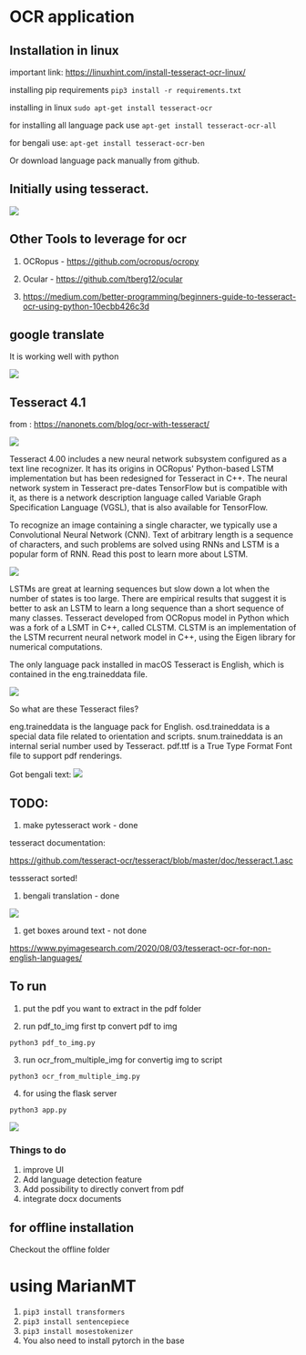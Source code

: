 # OCR application

## Installation in linux

important link:
https://linuxhint.com/install-tesseract-ocr-linux/

installing pip requirements
`pip3 install -r requirements.txt`

installing in linux
`sudo apt-get install tesseract-ocr`

for installing all language pack use
`apt-get install tesseract-ocr-all`

for bengali use:
`apt-get install tesseract-ocr-ben`

Or download language pack manually from github.

## Initially using tesseract.

![](./img/Screen.png)

## Other Tools to leverage for ocr

1. OCRopus - https://github.com/ocropus/ocropy

1. Ocular - https://github.com/tberg12/ocular

1. https://medium.com/better-programming/beginners-guide-to-tesseract-ocr-using-python-10ecbb426c3d

## google translate

It is working well with python

![](./img/googletrans.png)

## Tesseract 4.1

from : https://nanonets.com/blog/ocr-with-tesseract/

![](./img/tesseract_cots.png)

Tesseract 4.00 includes a new neural network subsystem configured as a text line recognizer. It has its origins in OCRopus' Python-based LSTM implementation but has been redesigned for Tesseract in C++. The neural network system in Tesseract pre-dates TensorFlow but is compatible with it, as there is a network description language called Variable Graph Specification Language (VGSL), that is also available for TensorFlow.

To recognize an image containing a single character, we typically use a Convolutional Neural Network (CNN). Text of arbitrary length is a sequence of characters, and such problems are solved using RNNs and LSTM is a popular form of RNN. Read this post to learn more about LSTM.

![](./img/t5_preprocessed.png)

LSTMs are great at learning sequences but slow down a lot when the number of states is too large. There are empirical results that suggest it is better to ask an LSTM to learn a long sequence than a short sequence of many classes. Tesseract developed from OCRopus model in Python which was a fork of a LSMT in C++, called CLSTM. CLSTM is an implementation of the LSTM recurrent neural network model in C++, using the Eigen library for numerical computations.

The only language pack installed in macOS Tesseract is English, which is contained in the eng.traineddata file.

![](./img/sub_optimal.png)

So what are these Tesseract files?

eng.traineddata is the language pack for English.
osd.traineddata is a special data file related to orientation and scripts.
snum.traineddata is an internal serial number used by Tesseract.
pdf.ttf is a True Type Format Font file to support pdf renderings.

Got bengali text:
![](./img/bengali_text.png)

## TODO:

1. make pytesseract work - done

tesseract documentation:

https://github.com/tesseract-ocr/tesseract/blob/master/doc/tesseract.1.asc

tessseract sorted!

1. bengali translation - done

![](./img/bengali_translated.png)

1. get boxes around text - not done

https://www.pyimagesearch.com/2020/08/03/tesseract-ocr-for-non-english-languages/


## To run

1. put the pdf you want to extract in the pdf folder

2. run pdf_to_img first tp convert pdf to img

`python3 pdf_to_img.py`

3. run ocr_from_multiple_img for convertig img to script

`python3 ocr_from_multiple_img.py`

4. for using the flask server

`python3 app.py`

![](./img/flaskpng)

### Things to do 

1. improve UI
2. Add language detection feature
3. Add possibility to directly convert from pdf
4. integrate docx documents

## for offline installation

Checkout the offline folder

# using MarianMT

1. `pip3 install transformers`
2. `pip3 install sentencepiece`
3. `pip3 install mosestokenizer`
4. You also need to install pytorch in the base




